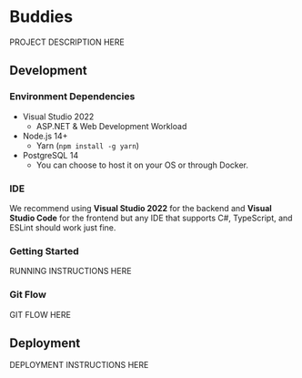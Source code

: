 # Buddies

PROJECT DESCRIPTION HERE

## Development

### Environment Dependencies

- Visual Studio 2022
  - ASP.NET & Web Development Workload
- Node.js 14+
  - Yarn (`npm install -g yarn`)
- PostgreSQL 14
  - You can choose to host it on your OS or through Docker.

### IDE

We recommend using **Visual Studio 2022** for the backend and **Visual Studio Code** for the frontend but any IDE that supports C#, TypeScript, and ESLint should work just fine.

### Getting Started

RUNNING INSTRUCTIONS HERE

### Git Flow

GIT FLOW HERE

## Deployment

DEPLOYMENT INSTRUCTIONS HERE

